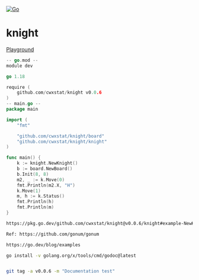 [![Go](https://github.com/cwxstat/knight/actions/workflows/go.yml/badge.svg)](https://github.com/cwxstat/knight/actions/workflows/go.yml)
# knight

[Playground](https://go.dev/play/p/_N5NER84Ff8)
```go
-- go.mod --
module dev

go 1.18

require (
	github.com/cwxstat/knight v0.0.6
)
-- main.go --
package main

import (
	"fmt"

	"github.com/cwxstat/knight/board"
	"github.com/cwxstat/knight/knight"
)

func main() {
	k := knight.NewKnight()
	b := board.NewBoard()
	b.Init(8, 8)
	m2, _ := k.Move(0)
	fmt.Println(m2.X, "H")
	k.Move(1)
	m, h := k.Status()
	fmt.Println(h)
	fmt.Println(m)
}


```


```bash
https://pkg.go.dev/github.com/cwxstat/knight@v0.0.6/knight#example-NewKnight

Ref: https://github.com/gonum/gonum

https://go.dev/blog/examples

go install -v golang.org/x/tools/cmd/godoc@latest


git tag -a v0.0.6 -m "Documentation test"


```
